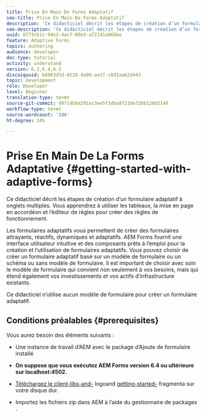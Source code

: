 ```yaml
---
title: Prise En Main De Forms Adaptatif
seo-title: Prise En Main De Forms Adaptatif
description: 'Ce didacticiel décrit les étapes de création d’un formulaire adaptatif à onglets multiples. Vous apprendrez à utiliser les tableaux, la mise en page en accordéon et l’éditeur de règles pour créer des règles de fonctionnement. '
seo-description: 'Ce didacticiel décrit les étapes de création d’un formulaire adaptatif à onglets multiples. Vous apprendrez à utiliser les tableaux, la mise en page en accordéon et l’éditeur de règles pour créer des règles de fonctionnement. '
uuid: 6f73cb1c-94e2-4ac7-89e5-a72141a06bbe
feature: Adaptive Forms
topics: authoring
audience: developer
doc-type: tutorial
activity: understand
version: 6.3,6.4,6.5
discoiquuid: b6863d3d-8528-4a96-ae37-c8d1aa62d443
topic: Development
role: Developer
level: Beginner
translation-type: tm+mt
source-git-commit: d9714b9a291ec3ee5f3dba9723de72bb120d2149
workflow-type: tm+mt
source-wordcount: '246'
ht-degree: 34%

---
```



# Prise En Main De La Forms Adaptative {#getting-started-with-adaptive-forms}

Ce didacticiel décrit les étapes de création d’un formulaire adaptatif à onglets multiples. Vous apprendrez à utiliser les tableaux, la mise en page en accordéon et l’éditeur de règles pour créer des règles de fonctionnement.

Les formulaires adaptatifs vous permettent de créer des formulaires attrayants, réactifs, dynamiques et adaptatifs. AEM Forms fournit une interface utilisateur intuitive et des composants prêts à l’emploi pour la création et l’utilisation de formulaires adaptatifs. Vous pouvez choisir de créer un formulaire adaptatif basé sur un modèle de formulaire ou un schéma ou sans modèle de formulaire. Il est important de choisir avec soin le modèle de formulaire qui convient non seulement à vos besoins, mais qui étend également vos investissements et vos actifs d’infrastructure existants.

Ce didacticiel n’utilise aucun modèle de formulaire pour créer un formulaire adaptatif.

## Conditions préalables {#prerequisites}

Vous aurez besoin des éléments suivants :

* Une instance de travail d’AEM avec le package d’Ajoute de formulaire installé

* **On suppose que vous exécutez AEM Forms version 6.4 ou ultérieure sur localhost:4502.**

* [Téléchargez le client-libs-and-](assets/client-libs-and-logo.zip) logoand  [getting-started-](assets/getting-started-fragment.zip) fragmenta sur votre disque dur.

* Importez les fichiers zip dans AEM à l’aide du gestionnaire de packages [](http://localhost:4502/crx/packmgr/index.jsp).


